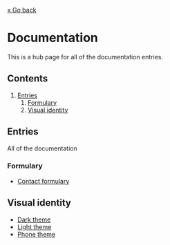 [« Go back](../README.md)

# Documentation #

This is a hub page for all of the documentation entries.

## Contents

1. [Entries](#entries)
    1. [Formulary](#formulary)
    1. [Visual identity](#visual-identity)

## Entries

All of the documentation

### Formulary

- [Contact formulary](./Contact.form.md)

## Visual identity

- [Dark theme](./Dark.theme.md)
- [Light theme](./Light.theme.md)
- [Phone theme](./Phone.design.md)